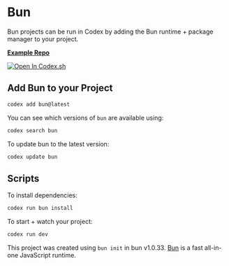 # Bun

Bun projects can be run in Codex by adding the Bun runtime + package manager to your project.

[**Example Repo**](https://github.com/khulnasoft/codex/tree/main/examples/development/bun)

[![Open In Codex.sh](https://www.khulnasoft/img/codex/open-in-codex.svg)](https://codex.sh/open/templates/bun)

## Add Bun to your Project

```bash
codex add bun@latest
```

You can see which versions of `bun` are available using: 

```bash
codex search bun
```

To update bun to the latest version: 

```bash
codex update bun
```

## Scripts

To install dependencies:

```bash
codex run bun install
```

To start + watch your project:

```bash
codex run dev
```

This project was created using `bun init` in bun v1.0.33. [Bun](https://bun.sh) is a fast all-in-one JavaScript runtime.
